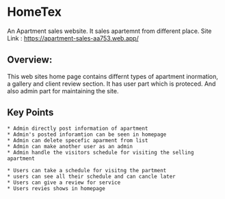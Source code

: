 # HomeTex
An Apartment sales website. It sales apartemnt from different place.
Site Link : https://apartment-sales-aa753.web.app/

## Overview:
This web sites home page contains differnt types of apartment inormation, a gallery and client review section. It has user part which is proteced. And also admin part for maintaining the site.

## Key Points
    * Admin directly post information of apartment
    * Admin's posted inforamtion can be seen in homepage
    * Admin can delete specefic aparment from list
    * Admin can make another user as an admin
    * Admin handle the visitors schedule for visiting the selling apartment
    
    * Users can take a schedule for visitng the partment
    * users can see all their schedule and can cancle later
    * Users can give a review for service
    * Users revies shows in homepage
